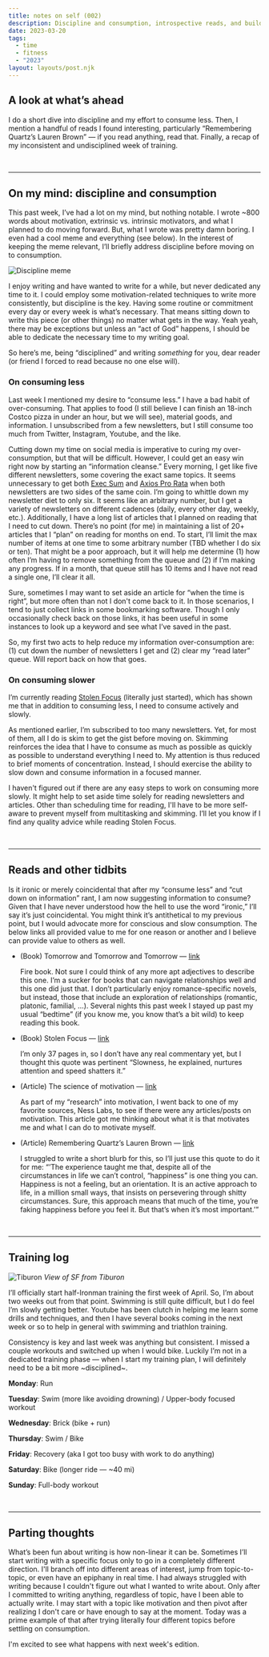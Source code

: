 ```yaml
---
title: notes on self (002)
description: Discipline and consumption, introspective reads, and building up to the start of 70.3 training.
date: 2023-03-20
tags:
  - time
  - fitness
  - "2023"
layout: layouts/post.njk
---
```


## A look at what’s ahead

I do a short dive into discipline and my effort to consume less. Then, I mention a handful of reads I found interesting, particularly “Remembering Quartz’s Lauren Brown” — if you read anything, read that. Finally, a recap of my inconsistent and undisciplined week of training.

<br />
<hr />

## On my mind: discipline and consumption

This past week, I’ve had a lot on my mind, but nothing notable. I wrote ~800 words about motivation, extrinsic vs. intrinsic motivators, and what I planned to do moving forward. But, what I wrote was pretty damn boring. I even had a cool meme and everything (see below). In the interest of keeping the meme relevant, I’ll briefly address discipline before moving on to consumption.

![Discipline meme](/img/discipline.avif)

I enjoy writing and have wanted to write for a while, but never dedicated any time to it. I could employ some motivation-related techniques to write more consistently, but discipline is the key. Having some routine or commitment every day or every week is what’s necessary. That means sitting down to write this piece (or other things) no matter what gets in the way. Yeah yeah, there may be exceptions but unless an “act of God” happens, I should be able to dedicate the necessary time to my writing goal.

So here’s me, being “disciplined” and writing *something* for you, dear reader (or friend I forced to read because no one else will).

### On consuming less

Last week I mentioned my desire to “consume less.” I have a bad habit of over-consuming. That applies to food (I still believe I can finish an 18-inch Costco pizza in under an hour, but we will see), material goods, and information. I unsubscribed from a few newsletters, but I still consume too much from Twitter, Instagram, Youtube, and the like.

Cutting down my time on social media is imperative to curing my over-consumption, but that will be difficult. However, I could get an easy win right now by starting an “information cleanse.” Every morning, I get like five different newsletters, some covering the exact same topics. It seems unnecessary to get both [Exec Sum](https://www.execsum.co/) and [Axios Pro Rata](https://www.axios.com/signup/pro-rata) when both newsletters are two sides of the same coin. I’m going to whittle down my newsletter diet to only six. It seems like an arbitrary number, but I get a variety of newsletters on different cadences (daily, every other day, weekly, etc.). Additionally, I have a long list of articles that I planned on reading that I need to cut down. There’s no point (for me) in maintaining a list of 20+ articles that I “plan” on reading for months on end. To start, I’ll limit the max number of items at one time to some arbitrary number (TBD whether I do six or ten). That might be a poor approach, but it will help me determine (1) how often I’m having to remove something from the queue and (2) if I’m making any progress. If in a month, that queue still has 10 items and I have not read a single one, I’ll clear it all.

Sure, sometimes I may want to set aside an article for “when the time is right”, but more often than not I don't come back to it. In those scenarios, I tend to just collect links in some bookmarking software. Though I only occasionally check back on those links, it has been useful in some instances to look up a keyword and see what I’ve saved in the past.

So, my first two acts to help reduce my information over-consumption are: (1) cut down the number of newsletters I get and (2) clear my “read later” queue. Will report back on how that goes.

### On consuming slower

I’m currently reading [Stolen Focus](https://www.goodreads.com/book/show/57933306-stolen-focus?ac=1&from_search=true&qid=CkWOVPE9eY&rank=3) (literally just started), which has shown me that in addition to consuming less, I need to consume actively and slowly.

As mentioned earlier, I’m subscribed to too many newsletters. Yet, for most of them, all I do is skim to get the gist before moving on. Skimming reinforces the idea that I have to consume as much as possible as quickly as possible to understand everything I need to. My attention is thus reduced to brief moments of concentration. Instead, I should exercise the ability to slow down and consume information in a focused manner.

I haven't figured out if there are any easy steps to work on consuming more slowly. It might help to set aside time solely for reading newsletters and articles. Other than scheduling time for reading, I'll have to be more self-aware to prevent myself from multitasking and skimming. I’ll let you know if I find any quality advice while reading Stolen Focus.

<br />
<hr />

## Reads and other tidbits

Is it ironic or merely coincidental that after my “consume less” and “cut down on information” rant, I am now suggesting information to consume? Given that I have never understood how the hell to use the word “ironic,” I’ll say it’s just coincidental. You might think it’s antithetical to my previous point, but I would advocate more for conscious and slow consumption. The below links all provided value to me for one reason or another and I believe can provide value to others as well.

- (Book) Tomorrow and Tomorrow and Tomorrow — [link](https://www.goodreads.com/book/show/58784475-tomorrow-and-tomorrow-and-tomorrow?ref=nav_sb_ss_1_9)

  Fire book. Not sure I could think of any more apt adjectives to describe this one. I’m a sucker for books that can navigate relationships well and this one did just that. I don’t particularly enjoy romance-specific novels, but instead, those that include an exploration of relationships (romantic, platonic, familial, …). Several nights this past week I stayed up past my usual “bedtime” (if you know me, you know that’s a bit wild) to keep reading this book.

- (Book) Stolen Focus — [link](https://www.goodreads.com/book/show/57933306-stolen-focus?ac=1&from_search=true&qid=CkWOVPE9eY&rank=3)

  I’m only 37 pages in, so I don’t have any real commentary yet, but I thought this quote was pertinent “Slowness, he explained, nurtures attention and speed shatters it.”

- (Article) The science of motivation — [link](https://nesslabs.com/science-of-motivation)

  As part of my “research” into motivation, I went back to one of my favorite sources, Ness Labs, to see if there were any articles/posts on motivation. This article got me thinking about what it is that motivates me and what I can do to motivate myself.

- (Article) Remembering Quartz’s Lauren Brown — [link](https://qz.com/1738515/remembering-quartzs-lauren-brown-our-colleague-mentor-and-friend)

  I struggled to write a short blurb for this, so I’ll just use this quote to do it for me: “’The experience taught me that, despite all of the circumstances in life we can’t control, “happiness” is one thing you can. Happiness is not a feeling, but an orientation. It is an active approach to life, in a million small ways, that insists on persevering through shitty circumstances. Sure, this approach means that much of the time, you’re faking happiness before you feel it. But that’s when it’s most important.’”

<br />
<hr />

## Training log

![Tiburon](/img/tiburon.avif)
*View of SF from Tiburon*


I’ll officially start half-Ironman training the first week of April. So, I’m about two weeks out from that point. Swimming is still quite difficult, but I do feel I’m slowly getting better. Youtube has been clutch in helping me learn some drills and techniques, and then I have several books coming in the next week or so to help in general with swimming and triathlon training.

Consistency is key and last week was anything but consistent. I missed a couple workouts and switched up when I would bike. Luckily I’m not in a dedicated training phase — when I start my training plan, I will definitely need to be a bit more ~disciplined~.

**Monday**: Run

**Tuesday**: Swim (more like avoiding drowning) / Upper-body focused workout

**Wednesday**: Brick (bike + run)

**Thursday**: Swim / Bike

**Friday**: Recovery (aka I got too busy with work to do anything)

**Saturday**: Bike (longer ride — ~40 mi)

**Sunday**: Full-body workout


<br />
<hr />

## Parting thoughts

What’s been fun about writing is how non-linear it can be. Sometimes I’ll start writing with a specific focus only to go in a completely different direction. I'll branch off into different areas of interest, jump from topic-to-topic, or even have an epiphany in real time. I had always struggled with writing because I couldn't figure out what I wanted to write about. Only after I committed to writing anything, regardless of topic, have I been able to actually write. I may start with a topic like motivation and then pivot after realizing I don't care or have enough to say at the moment. Today was a prime example of that after trying literally four different topics before settling on consumption.

I'm excited to see what happens with next week's edition.
